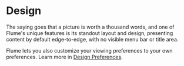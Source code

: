 # Design

The saying goes that a picture is worth a thousand words, and one of Flume's unique features is its standout layout and design, presenting content by default edge-to-edge, with no visible menu bar or title area.



Flume lets you also customize your viewing preferences to your own preferences. Learn more in [Design Preferences](/preferences/design.md).